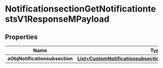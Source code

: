 

# NotificationsectionGetNotificationtestsV1ResponseMPayload

## Properties

Name | Type | Description | Notes
------------ | ------------- | ------------- | -------------
**aObjNotificationsubsection** | [**List&lt;CustomNotificationsubsectiongetnotificationtestsResponse&gt;**](CustomNotificationsubsectiongetnotificationtestsResponse.md) |  | 





